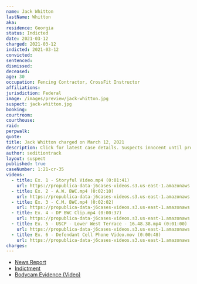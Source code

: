 ```yaml
---
name: Jack Whitton
lastName: Whitton
aka:
residence: Georgia
status: Indicted
date: 2021-03-12
charged: 2021-03-12
indicted: 2021-03-12
convicted:
sentenced:
dismissed:
deceased:
age: 30
occupation: Fencing Contractor, CrossFit Instructor
affiliations:
jurisdiction: Federal
image: /images/preview/jack-whitton.jpg
suspect: jack-whitton.jpg
booking:
courtroom:
courthouse:
raid:
perpwalk:
quote:
title: Jack Whitton charged on March 12, 2021
description: Click for latest case details. Suspects innocent until proven guilty.
author: seditiontrack
layout: suspect
published: true
caseNumber: 1:21-cr-35
videos:
  - title: Ex. 1 - Storyful Video.mp4 (0:01:41)
    url: https://propublica-data-j6cases-videos.s3.us-east-1.amazonaws.com/7fc9a690ce2a013960702cde48001122.mp4
  - title: Ex. 2 - A.W. BWC.mp4 (0:02:10)
    url: https://propublica-data-j6cases-videos.s3.us-east-1.amazonaws.com/91ebc4b0ce2a013960702cde48001122.mp4
  - title: Ex. 3 - C.M. BWC.mp4 (0:02:02)
    url: https://propublica-data-j6cases-videos.s3.us-east-1.amazonaws.com/74435eb0ce2a013960702cde48001122.mp4
  - title: Ex. 4 - DP BWC Clip.mp4 (0:00:37)
    url: https://propublica-data-j6cases-videos.s3.us-east-1.amazonaws.com/8d5c1c00ce2a013960702cde48001122.mp4
  - title: Ex. 5 - USCP - Lower West Terrace - 16.48.38.mp4 (0:01:00)
    url: https://propublica-data-j6cases-videos.s3.us-east-1.amazonaws.com/86f414a0ce2a013960702cde48001122.mp4
  - title: Ex. 6 - Defendant Cell Phone Video.mov (0:00:48)
    url: https://propublica-data-j6cases-videos.s3.us-east-1.amazonaws.com/a0993630ce2a013960702cde48001122.mp4
charges:
---
```


- [News Report](https://www.ajc.com/news/georgia-man-arrested-for-assaulting-capitol-police-officer-in-jan-6-riot/TGTRBG5SEJEZ5AQQNI7ZIN6QUQ/)
- [Indictment](https://www.justice.gov/usao-dc/case-multi-defendant/file/1382756/download)
- [Bodycam Evidence (Video)](https://twitter.com/LukeLBarr/status/1413532213761789956)
